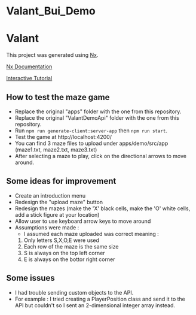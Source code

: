 # Valant_Bui_Demo

# Valant

This project was generated using [Nx](https://nx.dev).

[Nx Documentation](https://nx.dev/angular)

[Interactive Tutorial](https://nx.dev/angular/tutorial/01-create-application)


## How to test the maze game
- Replace the original "apps" folder with the one from this repository.
- Replace the original "ValantDemoApi" folder with the one from this repository.
- Run `npm run generate-client:server-app` then `npm run start`.
- Test the game at http://localhost:4200/
- You can find 3 maze files to upload under apps/demo/src/app (maze1.txt, maze2.txt, maze3.txt)
- After selecting a maze to play, click on the directional arrows to move around.

## Some ideas for improvement 
- Create an introduction menu
- Redesign the "upload maze" button
- Redesign the mazes (make the 'X' black cells, make the 'O' white cells, add a stick figure at your location)
- Allow user to use keyboard arrow keys to move around
- Assumptions were made :
	- I assumed each maze uploaded was correct meaning :
	1) Only letters S,X,O,E were used
	2) Each row of the maze is the same size
	3) S is always on the top left corner
	4) E is always on the bottor right corner

## Some issues
- I had trouble sending custom objects to the API.
- For example : I tried creating a PlayerPosition class and send it to the API but couldn't so I sent an 2-dimensional integer array instead.
